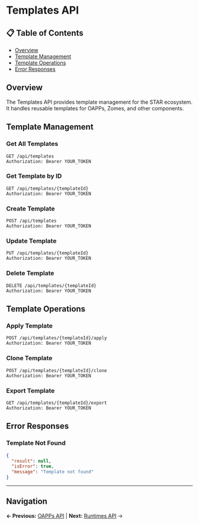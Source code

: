 # Templates API

## 📋 **Table of Contents**

- [Overview](#overview)
- [Template Management](#template-management)
- [Template Operations](#template-operations)
- [Error Responses](#error-responses)

## Overview

The Templates API provides template management for the STAR ecosystem. It handles reusable templates for OAPPs, Zomes, and other components.

## Template Management

### Get All Templates
```http
GET /api/templates
Authorization: Bearer YOUR_TOKEN
```

### Get Template by ID
```http
GET /api/templates/{templateId}
Authorization: Bearer YOUR_TOKEN
```

### Create Template
```http
POST /api/templates
Authorization: Bearer YOUR_TOKEN
```

### Update Template
```http
PUT /api/templates/{templateId}
Authorization: Bearer YOUR_TOKEN
```

### Delete Template
```http
DELETE /api/templates/{templateId}
Authorization: Bearer YOUR_TOKEN
```

## Template Operations

### Apply Template
```http
POST /api/templates/{templateId}/apply
Authorization: Bearer YOUR_TOKEN
```

### Clone Template
```http
POST /api/templates/{templateId}/clone
Authorization: Bearer YOUR_TOKEN
```

### Export Template
```http
GET /api/templates/{templateId}/export
Authorization: Bearer YOUR_TOKEN
```

## Error Responses

### Template Not Found
```json
{
  "result": null,
  "isError": true,
  "message": "Template not found"
}
```

---

## Navigation

**← Previous:** [OAPPs API](OAPPs-API.md) | **Next:** [Runtimes API](Runtimes-API.md) →
